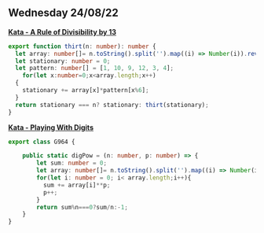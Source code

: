 ## Wednesday 24/08/22

[**Kata - A Rule of Divisibility by 13**](https://www.codewars.com/kata/564057bc348c7200bd0000ff/train/typescript)
```typescript
export function thirt(n: number): number {
  let array: number[]= n.toString().split('').map((i) => Number(i)).reverse();
  let stationary: number = 0;
  let pattern: number[] = [1, 10, 9, 12, 3, 4];
    for(let x:number=0;x<array.length;x++)
  {
    stationary += array[x]*pattern[x%6];
  }
  return stationary === n? stationary: thirt(stationary);
}

```

[**Kata - Playing With Digits**](https://www.codewars.com/kata/5552101f47fc5178b1000050/train/typescript)
```typescript
export class G964 {

    public static digPow = (n: number, p: number) => {
        let sum: number = 0;
        let array: number[]= n.toString().split('').map((i) => Number(i));
        for(let i: number = 0; i< array.length;i++){
          sum += array[i]**p;
          p++;
        }
        return sum%n===0?sum/n:-1;
    }
}
```
